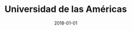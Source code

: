 ---
title: "Universidad de las Américas"
collection: teaching
type: "Undergraduate course"
permalink: /teaching/udla_advanced_econ
date: 2018-01-01
location: "Quito, Ecuador"
---